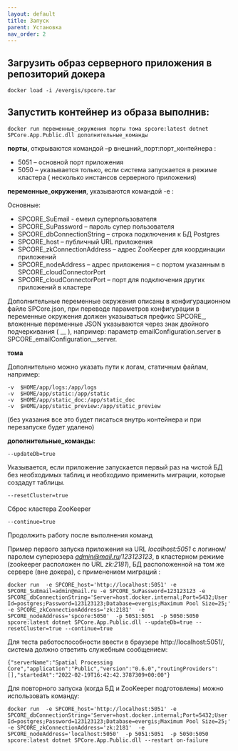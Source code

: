 ```yaml
---
layout: default
title: Запуск
parent: Установка
nav_order: 2
---
```

## Загрузить образ серверного приложения в репозиторий докера
```docker load -i /evergis/spcore.tar```
## Запустить контейнер из образа выполнив:
```docker run переменные_окружения порты тома spcore:latest dotnet SPCore.App.Public.dll дополнительные_команды```

**порты**, открываются командой –p внешний_порт:порт_контейнера :

* 5051 – основной порт приложения
* 5050 – указывается только, если система запускается в режиме кластера ( несколько инстансов серверного приложения)

**переменные_окружения**, указываются командой -e :

Основные:
* SPCORE_SuEmail - емеил суперпользователя
* SPCORE_SuPassword – пароль супер пользователя
* SPCORE_dbConnectionString – строка подключения к БД Postgres
* SPCORE_host – публичный URL приложения 
* SPCORE_zkConnectionAddress – адрес ZooKeeper для координации приложений
* SPCORE_nodeAddress – адрес приложения – с портом указанным в SPCORE_cloudConnectorPort
* SPCORE_cloudConnectorPort – порт для подключения других приложений в кластере


Дополнительные переменные окружения описаны в конфигурационном файле SPCore.json, при переводе параметров конфигурации в переменные окружения должен указываться префикс SPCORE_, вложенные переменные JSON указываются через знак двойного подчеркивания ( __ ), например: параметр emailConfiguration.server в SPCORE_emailConfiguration__server.

**тома**  

Дополнительно можно указать пути к логам, статичным файлам, например:

```console
-v  $HOME/app/logs:/app/logs
-v  $HOME/app/static:/app/static
-v  $HOME/app/static_doc:/app/static_doc
-v  $HOME/app/static_preview:/app/static_preview
```

(без указания все это будет писаться внутрь контейнера и при перезапуске будет удалено)

**дополнительные_команды**: 

`--updateDb=true `

Указывается, если приложение запускается первый раз на чистой БД без необходимых таблиц и необходимо применить миграции, которые создадут таблицы.

`--resetCluster=true`

Сброс кластера ZooKeeper

`--continue=true`

Продолжить работу после выполнения команд

Пример первого запуска приложения на URL *localhost:5051* с логином/паролем суперюзера *admin@mail.ru/123123123*,  в кластерном режиме (zookeeper расположен по URL *zk:2181*), БД расположенной на том же сервере (вне докера), с применением миграций :

```console
docker run  -e SPCORE_host='http://localhost:5051' -e SPCORE_SuEmail=admin@mail.ru -e SPCORE_SuPassword=123123123 -e SPCORE_dbConnectionString='Server=host.docker.internal;Port=5432;User Id=postgres;Password=123123123;Database=evergis;Maximum Pool Size=25;'  -e SPCORE_zkConnectionAddress='zk:2181'  -e SPCORE_nodeAddress='spcore:5050'  -p 5051:5051  -p 5050:5050 spcore:latest dotnet SPCore.App.Public.dll --updateDb=true --resetCluster=true --continue=true
```

Для теста работоспособности ввести в браузере http://localhost:5051/, система должно ответить служебным сообщением:

```console
{"serverName":"Spatial Processing Core","application":"Public","version":"0.6.0","routingProviders":[],"startedAt":"2022-02-19T16:42:42.3787309+00:00"}
```

Для повторного запуска (когда БД и ZooKeeper подготовлены) можно использовать команду:

```console
docker run  -e SPCORE_host='http://localhost:5051' -e SPCORE_dbConnectionString='Server=host.docker.internal;Port=5432;User Id=postgres;Password=123123123;Database=evergis;Maximum Pool Size=25;'  -e SPCORE_zkConnectionAddress='zk:2181'  -e SPCORE_nodeAddress='localhost:5050'  -p 5051:5051  -p 5050:5050 spcore:latest dotnet SPCore.App.Public.dll --restart on-failure
```

